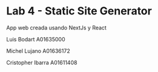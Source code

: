 # Lab 4 - Static Site Generator

App web creada usando NextJs y React

Luis Bodart A01635000

Michel Lujano A01636172

Cristopher Ibarra A01611408
